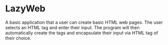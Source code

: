 # LazyWeb

A basic application that a user can create basic HTML web pages. The user selects an HTML tag and enter their input.
The program will then automatically create the tags and encapsulate their input via HTML tag of their choice.
